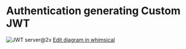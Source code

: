 
# Authentication generating Custom JWT

![JWT server@2x ](https://user-images.githubusercontent.com/4195550/85208070-cc420380-b32d-11ea-9c5a-4dc5eac177b1.png)
[Edit diagram in whimsical](https://whimsical.com/TSiVyQPwA2Yx7JedYxmfKQ)
